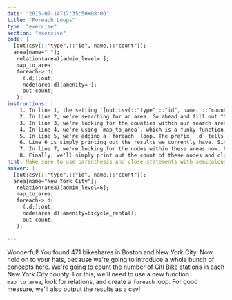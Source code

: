 ```yaml
---
date: "2015-07-14T17:35:50+08:00"
title: "Foreach Loops"
type: "exercise"
section: "exercise"
code: |
  [out:csv(::"type",::"id", name,::"count")];
  area[name=" "];
   relation(area)[admin_level= ];
   map_to_area;
   foreach->.d(
     (.d;);out;
     node(area.d)[amenity= ];
     out count;
   );
instructions: |
    1. In line 1, the setting `[out:csv(::"type",::"id", name, ::"count")];` makes the output a csv. The fields starting with `::` indicate an OSM special field.
    2. In line 2, we're searching for an area. Go ahead and fill out "New York City"
    3. In line 3, we're looking for the counties within our search area. US counties in OSM are relations tagged as `admin_level=6`. Fill in that line
    4. In line 4, we're using `map_to_area`, which is a funky function. It's taking all the relations we found in the line above (the counties) and creating search areas out of them
    5. In line 5, we're adding a `foreach` loop. The prefix `.d` tells the loop to assign the loop results into this new set `.d`
    6. Line 6 is simply printing out the results we currently have. Since we haven't done anything yet, this will simply return the counties we found.
    7. In line 7, we're looking for the nodes within these areas now. Fill in the `bicycle_rental` for the tag.
    8. Finally, we'll simply print out the count of these nodes and close the loop! Let's run it.
hint: Make sure to use parenthesis and close statements with semicolons.
answer: |
  [out:csv(::"type",::"id", name,::"count")];
  area[name="New York City"];
   relation(area)[admin_level=6];
   map_to_area;
   foreach->.d(
     (.d;);out;
     node(area.d)[amenity=bicycle_rental];
     out count;
   );

---
```


Wonderful! You found 471 bikeshares in Boston and New York City. Now, hold on to your hats, because we're going to introduce a whole bunch of concepts here. We're going to count the number of Citi Bike stations in each New York City county. For this, we'll need to use a new function `map_to_area`, look for relations, and create a `foreach` loop. For good measure, we'll also output the results as a csv!
